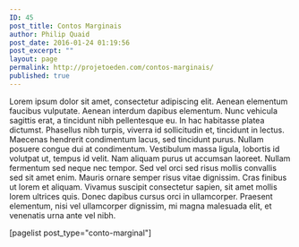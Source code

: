 ```yaml
---
ID: 45
post_title: Contos Marginais
author: Philip Quaid
post_date: 2016-01-24 01:19:56
post_excerpt: ""
layout: page
permalink: http://projetoeden.com/contos-marginais/
published: true
---
```

Lorem ipsum dolor sit amet, consectetur adipiscing elit. Aenean elementum faucibus vulputate. Aenean interdum dapibus elementum. Nunc vehicula sagittis erat, a tincidunt nibh pellentesque eu. In hac habitasse platea dictumst. Phasellus nibh turpis, viverra id sollicitudin et, tincidunt in lectus. Maecenas hendrerit condimentum lacus, sed tincidunt purus. Nullam posuere congue dui at condimentum. Vestibulum massa ligula, lobortis id volutpat ut, tempus id velit. Nam aliquam purus ut accumsan laoreet. Nullam fermentum sed neque nec tempor. Sed vel orci sed risus mollis convallis sed sit amet enim. Mauris ornare semper risus vitae dignissim. Cras finibus ut lorem et aliquam. Vivamus suscipit consectetur sapien, sit amet mollis lorem ultrices quis. Donec dapibus cursus orci in ullamcorper. Praesent elementum, nisi vel ullamcorper dignissim, mi magna malesuada elit, et venenatis urna ante vel nibh.

[pagelist post_type="conto-marginal"]